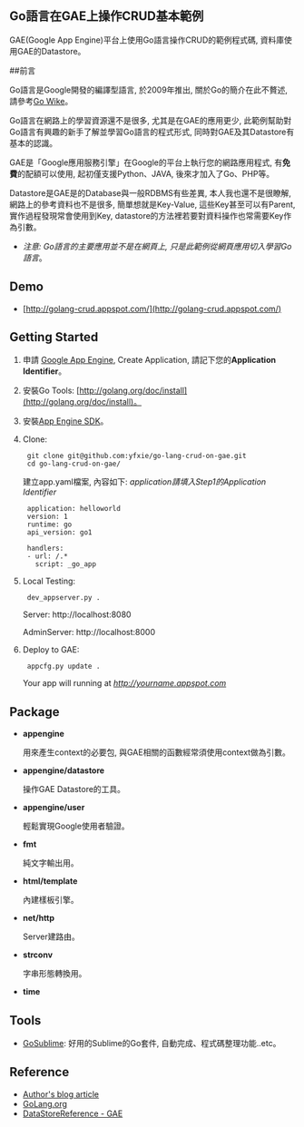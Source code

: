 Go語言在GAE上操作CRUD基本範例 
--------------------------------------------------
GAE(Google App Engine)平台上使用Go語言操作CRUD的範例程式碼, 資料庫使用GAE的Datastore。

##前言

Go語言是Google開發的編譯型語言, 於2009年推出, 關於Go的簡介在此不贅述, 請參考[Go Wike](http://zh.wikipedia.org/wiki/Go)。

Go語言在網路上的學習資源還不是很多, 尤其是在GAE的應用更少, 此範例幫助對Go語言有興趣的新手了解並學習Go語言的程式形式, 同時對GAE及其Datastore有基本的認識。

GAE是「Google應用服務引擎」在Google的平台上執行您的網路應用程式, 有**免費**的配額可以使用, 起初僅支援Python、JAVA, 後來才加入了Go、PHP等。

Datastore是GAE是的Database與一般RDBMS有些差異, 本人我也還不是很瞭解, 網路上的參考資料也不是很多, 簡單想就是Key-Value, 這些Key甚至可以有Parent, 實作過程發現常會使用到Key, datastore的方法裡若要對資料操作也常需要Key作為引數。

-  _注意: Go語言的主要應用並不是在網頁上, 只是此範例從網頁應用切入學習Go語言_。

## Demo

* [http://golang-crud.appspot.com/](http://golang-crud.appspot.com/)

## Getting Started


1. 申請 [Google App Engine](http://appengine.google.com), Create Application, 請記下您的**Application Identifier**。

2. 安裝Go Tools: [http://golang.org/doc/install](http://golang.org/doc/install)。

3. 安裝[App Engine SDK](https://developers.google.com/appengine/docs/go/gettingstarted/devenvironment)。

4. Clone:
	
		git clone git@github.com:yfxie/go-lang-crud-on-gae.git
		cd go-lang-crud-on-gae/

	建立app.yaml檔案, 內容如下: _application請填入Step1的Application Identifier_

		application: helloworld
		version: 1
		runtime: go
		api_version: go1

		handlers:
		- url: /.*
		  script: _go_app

5. Local Testing: 
		
		dev_appserver.py .

	Server: http://localhost:8080

	AdminServer: http://localhost:8000

6. Deploy to GAE:

		appcfg.py update .

	Your app will running at _http://yourname.appspot.com_

## Package

- **appengine**
	
	用來產生context的必要包, 與GAE相關的函數經常須使用context做為引數。

- **appengine/datastore**
	
	操作GAE Datastore的工具。

- **appengine/user**

	輕鬆實現Google使用者驗證。

- **fmt**
	
	純文字輸出用。

- **html/template**
	
	內建樣板引擎。

- **net/http**

	Server建路由。

- **strconv**
	
	字串形態轉換用。

- **time**
	
## Tools

* [GoSublime](https://github.com/DisposaBoy/GoSublime): 好用的Sublime的Go套件, 自動完成、程式碼整理功能..etc。

## Reference

- [Author's blog article](http://blog.developer.tw/post/621-learning-go-language-operating-crud-on-gae)
- [GoLang.org](http://golang.org/)
- [DataStoreReference - GAE](https://developers.google.com/appengine/docs/go/datastore/reference)

